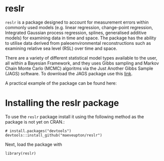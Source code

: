 # reslr
 
`reslr` is a package designed to account for measurement errors within commonly used models (e.g. linear regression, change-point regression, Integrated Gaussian process regression, splines, generalised additive models) for examining data in time and space. The package has the ability to utilise data derived from paleoenvironmental reconstructions such as examining relative sea level (RSL) over time and space. 

There are a variety of different statistical model types available to the user, all within a Bayesian Framework, and they uses Gibbs sampling and Markov Chain Monte Carlo (MCMC) algoritms via the Just Another Gibbs Sample (JAGS) software. To download the JAGS package use this [link](https://sourceforge.net/projects/mcmc-jags/). 

A practical example of the package can be found here:


# Installing the reslr package
To use the `reslr` package install it using the following method as the package is not yet on CRAN.:
```{r}
# install.packages("devtools")
devtools::install_github("maeveupton/reslr")
```

Next, load the package with
```{r}
library(reslr)
```

